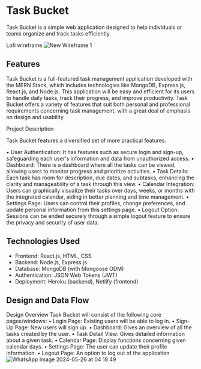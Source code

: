 # Task Bucket

Task Bucket is a simple web application designed to help individuals or teams organize and track tasks efficiently.

Lofi wireframe
![New Wireframe 1](https://github.com/Dannysyed/TaskBucket/assets/95587269/7dbeff63-dca6-4e7c-b80b-f69750de4def)



## Features

Task Bucket is a full-featured task management application developed with the MERN Stack, which includes technologies like MongoDB, Express.js, React.js, and Node.js. This application will be easy and efficient for its users to handle daily tasks, track their progress, and improve productivity. Task Bucket offers a variety of features that suit both personal and professional requirements concerning task management, with a great deal of emphasis on design and usability.

Project Description

Task Bucket features a diversified set of more practical features.

• User Authentication: It has features such as secure login and sign-up, safeguarding each user's information and data from unauthorized access.
• Dashboard: There is a dashboard where all the tasks can be viewed, allowing users to monitor progress and prioritize activities.
• Task Details: Each task has room for description, due dates, and subtasks, enhancing the clarity and manageability of a task through this view.
• Calendar Integration: Users can graphically visualize their tasks over days, weeks, or months with the integrated calendar, aiding in better planning and time management.
• Settings Page: Users can control their profiles, change preferences, and update personal information from this settings page.
• Logout Option: Sessions can be ended securely through a simple logout feature to ensure the privacy and security of user data.

## Technologies Used

- Frontend: React.js, HTML, CSS
- Backend: Node.js, Express.js
- Database: MongoDB (with Mongoose ODM)
- Authentication: JSON Web Tokens (JWT)
- Deployment: Heroku (backend), Netlify (frontend)

## Design and Data Flow
Design Overview Task Bucket will consist of the following core pages/windows: 
•	Login Page: Existing users will be able to log in. 
•	Sign-Up Page: New users will sign up. 
•	Dashboard: Gives an overview of all the tasks created by the user. 
•	Task Detail View: Gives detailed information about a given task. 
•	Calendar Page: Display functions concerning given calendar days. 
•	Settings Page: The user can update their profile information. 
•	Logout Page: An option to log out of the application
![WhatsApp Image 2024-05-26 at 04 18 49](https://github.com/Dannysyed/TaskBucket/assets/95587269/97c4e0cb-6eea-4179-8bf9-ac0ec6cce711)



